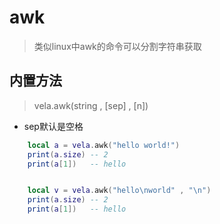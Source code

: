 # awk
> 类似linux中awk的命令可以分割字符串获取

## 内置方法
> vela.awk(string , [sep] , [n]) 
- sep默认是空格

```lua
    local a = vela.awk("hello world!")
    print(a.size) -- 2 
    print(a[1])   -- hello 


    local v = vela.awk("hello\nworld" , "\n")
    print(a.size) -- 2 
    print(a[1])   -- hello 
```

